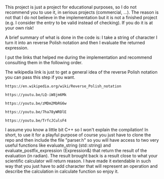  This project is just a project for educational purposes, so I do not recommend you to use it, in serious projects (commercial, ...).
 The reason is not that I do not believe in the implementation but it is not a finished project (e.g. I consider the entry to be valid instead of checking).
 If you do it is at your own risk!

 A brief summary of what is done in the code is:
 I take a string of character I turn it into an reverse Polish notation and then I evaluate the returned expression.

 I put the links that helped me during the implementation and recommend consulting them in the following order.


 The wikipedia link is just to get a general idea of the reverse Polish notation you can pass this step if you want.


	https://en.wikipedia.org/wiki/Reverse_Polish_notation

	https://youtu.be/LQ-iW8jm6Mk

	https://youtu.be/zMDm2MbRG6w

	https://youtu.be/7ha78yWRDlE

	https://youtu.be/TrfcJCulsF4



 I assume you know a little bit C++ so I won't explain the compilation!
 In short, to use it for a playful purpose of course you just have to clone
 the repo and then include the file "parser.h" so you will have access to two very useful 
 functions like evaluate_string (std::string) and evaluate_postfix_expression (Expression&)
 that return the result of the evaluation (in radian).
 The result brought back is a result close to what your scientific calculator will return reason.
 I have made it extendable in such way that you just have to add character that will represent an 
 operation and describe the calculation in calculate function so enjoy it.
 

